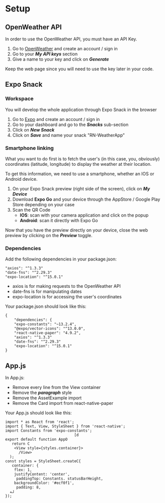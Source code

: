 # Setup

## OpenWeather API

In order to use the OpenWeather API, you must have an API Key.

1. Go to [OpenWeather](https://openweathermap.org/) and create an account / sign in
2. Go to your ***My API keys*** section
3. Give a name to your key and click on ***Generate***

Keep the web page since you will need to use the key later in your code.

## Expo Snack

### Workspace

You will develop the whole application through Expo Snack in the browser

1. Go to [Expo](https://expo.dev/accounts/ccchristiant) and create an account / sign in
2. Go to your dashboard and go to the ***Snacks*** sub-section
3. Click on ***New Snack***
4. Click on ***Save*** and name your snack "RN-WeatherApp"

### Smartphone linking

What you want to do first is to fetch the user's (in this case, you, obviously) coordinates (latitude, longitude) to display the weather at their location.

To get this information, we need to use a smartphone, whether an IOS or Android device.

1. On your Expo Snack preview (right side of the screen), click on ***My Device***
2. Download **Expo Go** and your device through the AppStore / Google Play Store depending on your case
3. Scan the QR Code
    - **IOS**: scan with your camera application and click on the popup
    - **Android**: scan it directly with Expo Go

Now that you have the preview directly on your device, close the web preview by clicking on the ***Preview*** toggle.

### Dependencies

Add the following dependencies in your package.json:

    "axios": "^1.3.3"
    "date-fns": "^2.29.3"
    "expo-location": "^15.0.1"

- axios is for making requests to the OpenWeather API
- date-fns is for manipulating dates
- expo-location is for accessing the user's coordinates

Your package.json should look like this:

    {
        "dependencies": {
        "expo-constants": "~13.2.4",
        "@expo/vector-icons": "^13.0.0",
        "react-native-paper": "4.9.2",
        "axios": "^1.3.3"
        "date-fns": "^2.29.3"
        "expo-location": "^15.0.1"
    }

## App.js

In App.js:

- Remove every line from the View container
- Remove the ***paragraph*** style
- Remove the AssetExample import
- Remove the Card import from react-native-paper

Your App.js should look like this:

    import * as React from 'react';
    import { Text, View, StyleSheet } from 'react-native';
    import Constants from 'expo-constants';
                                   [d
    export default function AppO
       return С
        <View style={styles.container}>
          /View>
      );
    const styles = StyleSheet.createC{
       container: {
        flex: 1,
        justifyContent: 'center',
         paddingTop: Constants. statusBarHeight,
        backgroundColor: '#ecf0f1',
         padding: 8,
      له
    });
